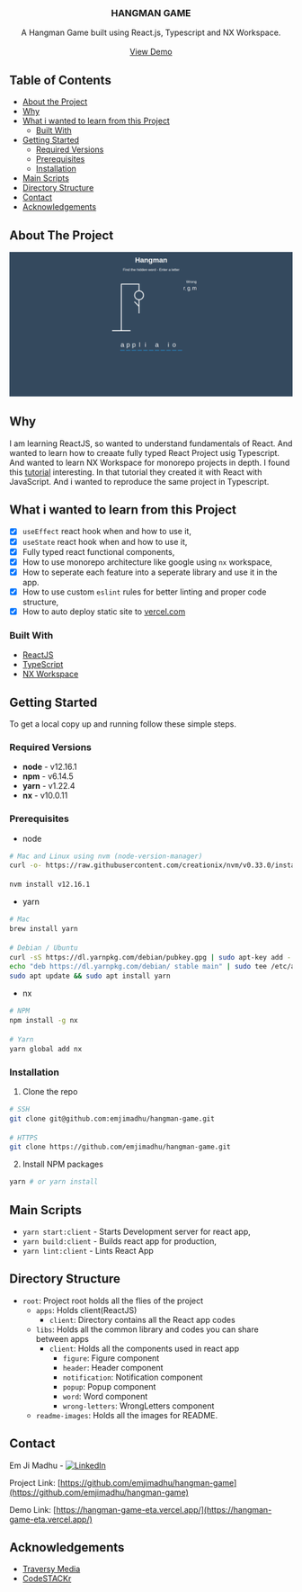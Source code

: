 <!-- PROJECT LOGO -->
<br />
<p align="center">
  <h3 align="center">HANGMAN GAME</h3>

  <p align="center">
    A Hangman Game built using React.js, Typescript and NX Workspace.
    <br />
    <br />
    <a href="https://hangman-game-eta.vercel.app/">View Demo</a>
  </p>
</p>



<!-- TABLE OF CONTENTS -->
## Table of Contents

* [About the Project](#about-the-project)
* [Why](#why)
* [What i wanted to learn from this Project](#what-i-wanted-to-learn-from-this-project)
  * [Built With](#built-with)
* [Getting Started](#getting-started)
  * [Required Versions](#required-versions)
  * [Prerequisites](#prerequisites)
  * [Installation](#installation)
* [Main Scripts](#main-scripts)
* [Directory Structure](#directory-structure)
* [Contact](#contact)
* [Acknowledgements](#acknowledgements)



<!-- ABOUT THE PROJECT -->
## About The Project

[![Product Name Screen Shot][product-screenshot]](https://example.com)

<!-- USAGE EXAMPLES -->
## Why

I am learning ReactJS, so wanted to understand fundamentals of React. And wanted to learn how to creaate fully typed React Project usig Typescript. And wanted to learn NX Workspace for monorepo projects in depth. I found this [tutorial](https://www.youtube.com/watch?v=jj0W8tYX_q8&t=1s) interesting. In that tutorial they created it with React with JavaScript. And i wanted to reproduce the same project in Typescript.

## What i wanted to learn from this Project

- [x] `useEffect` react hook when and how to use it,
- [X] `useState` react hook when and how to use it,
- [X] Fully typed react functional components,
- [X] How to use monorepo architecture like google using `nx` workspace,
- [X] How to seperate each feature into a seperate library and use it in the app.
- [X] How to use custom `eslint` rules for better linting and proper code structure,
- [X] How to auto deploy static site to [vercel.com](https://vercel.com)

### Built With

* [ReactJS](https://reactjs.org/)
* [TypeScript](https://www.typescriptlang.org/)
* [NX Workspace](https://nx.dev/react)


<!-- GETTING STARTED -->
## Getting Started

To get a local copy up and running follow these simple steps.

### Required Versions

- **node** - v12.16.1
- **npm** - v6.14.5
- **yarn** - v1.22.4
- **nx** - v10.0.11

### Prerequisites

* node

```sh
# Mac and Linux using nvm (node-version-manager)
curl -o- https://raw.githubusercontent.com/creationix/nvm/v0.33.0/install.sh | bash

nvm install v12.16.1
```

* yarn

```sh
# Mac
brew install yarn

# Debian / Ubuntu
curl -sS https://dl.yarnpkg.com/debian/pubkey.gpg | sudo apt-key add -
echo "deb https://dl.yarnpkg.com/debian/ stable main" | sudo tee /etc/apt/sources.list.d/yarn.list
sudo apt update && sudo apt install yarn
```

* nx

```sh
# NPM
npm install -g nx

# Yarn
yarn global add nx
```

### Installation

1. Clone the repo

```sh
# SSH
git clone git@github.com:emjimadhu/hangman-game.git

# HTTPS
git clone https://github.com/emjimadhu/hangman-game.git
```

2. Install NPM packages

```sh
yarn # or yarn install
```

## Main Scripts

* `yarn start:client` - Starts Development server for react app,
* `yarn build:client` - Builds react app for production,
* `yarn lint:client` - Lints React App

## Directory Structure

- `root`: Project root holds all the flies of the project
  - `apps`: Holds client(ReactJS)
    - `client`: Directory contains all the React app codes
  - `libs`: Holds all the common library and codes you can share between apps
    - `client`: Holds all the components used in react app
      - `figure`: Figure component
      - `header`: Header component
      - `notification`: Notification component
      - `popup`: Popup component
      - `word`: Word component
      - `wrong-letters`: WrongLetters component
  - `readme-images`: Holds all the images for README.



<!-- CONTACT -->
## Contact

Em Ji Madhu - [![LinkedIn][linkedin-shield]][linkedin-url]

Project Link: [https://github.com/emjimadhu/hangman-game](https://github.com/emjimadhu/hangman-game)

Demo Link: [https://hangman-game-eta.vercel.app/](https://hangman-game-eta.vercel.app/)



<!-- ACKNOWLEDGEMENTS -->
## Acknowledgements

* [Traversy Media](https://www.youtube.com/channel/UC29ju8bIPH5as8OGnQzwJyA)
* [CodeSTACKr](https://www.youtube.com/codeSTACKr)


<!-- MARKDOWN LINKS & IMAGES -->
<!-- https://www.markdownguide.org/basic-syntax/#reference-style-links -->
[product-screenshot]: repo-assets/screenshot.png
[linkedin-shield]: https://img.shields.io/badge/-LinkedIn-black.svg?style=flat-square&logo=linkedin&colorB=1
[linkedin-url]: https://www.linkedin.com/in/em-ji-madhu-8b007456/
